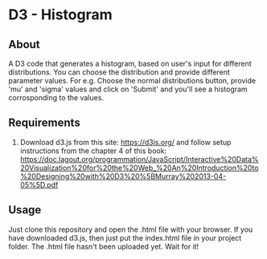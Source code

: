 # D3 - Histogram

## About
A D3 code that generates a histogram, based on user's input for different distributions. You can choose the distribution and provide different parameter values. For e.g. Choose the normal distributions button, provide 'mu' and 'sigma' values and click on 'Submit' and you'll see a histogram corrosponding to the values.

## Requirements
1. Download d3.js from this site:
https://d3js.org/
and follow setup instructions from the chapter 4 of this book:
https://doc.lagout.org/programmation/JavaScript/Interactive%20Data%20Visualization%20for%20the%20Web_%20An%20Introduction%20to%20Designing%20with%20D3%20%5BMurray%202013-04-05%5D.pdf

## Usage
Just clone this repository and open the .html file with your browser. If you have downloaded d3.js, then just put the index.html file in your project folder. The .html file hasn't been uploaded yet. Wait for it! 
